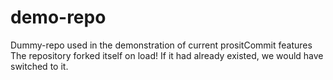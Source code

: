 # demo-repo
Dummy-repo used in the demonstration of current prositCommit features
The repository forked itself on load!
If it had already existed, we would have switched to it.